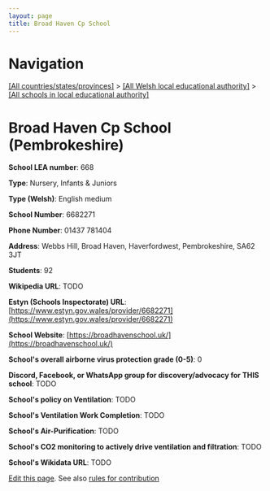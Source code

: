 ```yaml
---
layout: page
title: Broad Haven Cp School
---
```

# Navigation

[[All countries/states/provinces]](../../..) > [[All Welsh local educational authority]](../..) > [[All schools in local educational authority]](..)

# Broad Haven Cp School (Pembrokeshire)

**School LEA number**: 668

**Type**: Nursery, Infants & Juniors

**Type (Welsh)**: English medium

**School Number**: 6682271

**Phone Number**: 01437 781404

**Address**: Webbs Hill, Broad Haven, Haverfordwest, Pembrokeshire, SA62 3JT

**Students**: 92

**Wikipedia URL**: TODO

**Estyn (Schools Inspectorate) URL**: [https://www.estyn.gov.wales/provider/6682271](https://www.estyn.gov.wales/provider/6682271)

**School Website**: [https://broadhavenschool.uk/](https://broadhavenschool.uk/)

**School's overall airborne virus protection grade (0-5)**: 0

**Discord, Facebook, or WhatsApp group for discovery/advocacy for THIS school**: TODO

**School's policy on Ventilation**: TODO

**School's Ventilation Work Completion**: TODO

**School's Air-Purification**: TODO

**School's CO2 monitoring to actively drive ventilation and filtration**: TODO

**School's Wikidata URL**: TODO




[Edit this page](https://github.com/VentilationProject/Wales/edit/prif/./Pembrokeshire/Broad_Haven_Cp_School.md). See also [rules for contribution](../../../contribution-rules/)